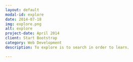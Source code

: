 ```yaml
---
layout: default
modal-id: explore
date: 2014-07-18
img: explore.png
alt: explore
project-date: April 2014
client: Start Bootstrap
category: Web Development
description: To explore is to search in order to learn.

---
```

